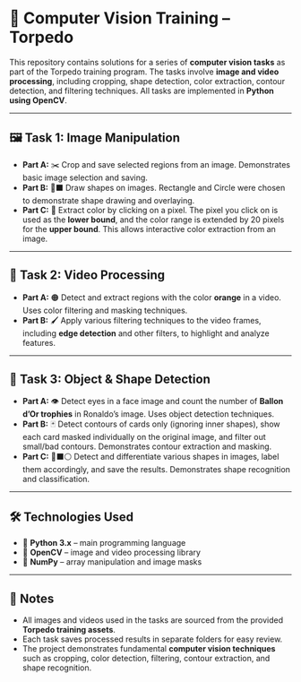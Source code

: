 # 🚀 Computer Vision Training – Torpedo  

This repository contains solutions for a series of **computer vision tasks** as part of the Torpedo training program. The tasks involve **image and video processing**, including cropping, shape detection, color extraction, contour detection, and filtering techniques. All tasks are implemented in **Python using OpenCV**.  

---

## 🖼️ Task 1: Image Manipulation
- **Part A:** ✂️ Crop and save selected regions from an image. Demonstrates basic image selection and saving.  
- **Part B:** 🔵⬛ Draw shapes on images. Rectangle and Circle were chosen to demonstrate shape drawing and overlaying.  
- **Part C:** 🎨 Extract color by clicking on a pixel. The pixel you click on is used as the **lower bound**, and the color range is extended by 20 pixels for the **upper bound**. This allows interactive color extraction from an image.  

---

## 🎥 Task 2: Video Processing
- **Part A:** 🟠 Detect and extract regions with the color **orange** in a video. Uses color filtering and masking techniques.  
- **Part B:** 🖌️ Apply various filtering techniques to the video frames, including **edge detection** and other filters, to highlight and analyze features.  

---

## 🧩 Task 3: Object & Shape Detection
- **Part A:** 👁️ Detect eyes in a face image and count the number of **Ballon d’Or trophies** in Ronaldo’s image. Uses object detection techniques.  
- **Part B:** 🃏 Detect contours of cards only (ignoring inner shapes), show each card masked individually on the original image, and filter out small/bad contours. Demonstrates contour extraction and masking.  
- **Part C:** 🔺⬛⚪ Detect and differentiate various shapes in images, label them accordingly, and save the results. Demonstrates shape recognition and classification.  

---

## 🛠️ Technologies Used
- 🐍 **Python 3.x** – main programming language  
- 📸 **OpenCV** – image and video processing library  
- 🔢 **NumPy** – array manipulation and image masks  

---

## 📝 Notes
- All images and videos used in the tasks are sourced from the provided **Torpedo training assets**.  
- Each task saves processed results in separate folders for easy review.  
- The project demonstrates fundamental **computer vision techniques** such as cropping, color detection, filtering, contour extraction, and shape recognition.  

